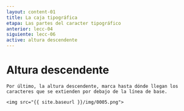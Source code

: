 ```yaml
---
layout: content-01
title: La caja tipográfica
etapa: Las partes del caracter tipográfico
anterior: lecc-04
siguiente: lecc-06
active: altura descendente
---
```


Altura descendente
============

<div class="col-md-5 extracto">
	
</div>

<div class="col-md-7">
	
	Por último, la altura descendente, marca hasta dónde llegan los caracteres que se extienden por debajo de la línea de base.

	<img src="{{ site.baseurl }}/img/0005.png">

</div>